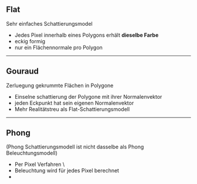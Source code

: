 ## Flat 
Sehr einfaches Schattierungsmodel
- Jedes Pixel innerhalb eines Polygons erhält **dieselbe Farbe** 
- eckig formig 
- nur ein Flächennormale pro Polygon

---

## Gouraud
Zerluegung gekrummte Flächen in Polygone
- Einselne schattierung der Polygone mit ihrer Normalenvektor
- jeden Eckpunkt hat sein eigenen Normalenvektor 
- Mehr Realitätstreu als Flat-Schattierungsmodell


--- 

## Phong
(Phong Schattierungsmodell ist nicht dasselbe als Phong Beleuchtungsmodell)
- Per Pixel Verfahren \
- Beleuchtung wird für jedes Pixel berechnet
- 